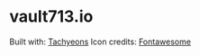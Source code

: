 # vault713.io

Built with: [Tachyeons](http://tachyons.io)
Icon credits: [Fontawesome](http://fontawesome.com)